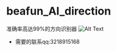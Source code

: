 # beafun_AI_direction

准确率高达99%的方向识别器
![Alt Text](./doc/%E6%96%B9%E5%90%91%E8%AF%86%E5%88%AB%E5%99%A8.gif)

- 需要的联系qq:3218915168